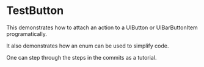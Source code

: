# TestButton

This demonstrates how to attach an action to a UIButton or UIBarButtonItem programatically.

It also demonstrates how an enum can be used to simplify code.

One can step through the steps in the commits as a tutorial.
